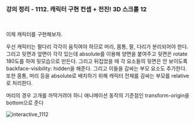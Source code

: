 ### 강의 정리 - 1112. 캐릭터 구현 컨셉 + 전진! 3D 스크롤 12

<br />

이제 캐릭터를 구현해보자.

우선 캐릭터는 팔다리 각각이 움직여야 하므로 머리, 몸통, 팔, 다리가 분리되어야 한다. 그리고 뒷면과 앞면이 각각 있는데 absolute를 이용해 양면을 붙여주고 뒷면은 rotate 180도를 하여 뒷모습으로 만든다. 그리고 뒤집었을 때 각 요소들의 뒷면은 안 보이도록 backface-visibility: hidden을 해준다. 그리고 이들을 감싸는 부모 요소도 추가한다. 또한 몸통, 머리 등을 absolute로 배치하기 위해 캐릭터 전체를 감싸는 부모를 relative로 처리한다.

머리의 경우 고개를 까딱거려야 하니 애니메이션 동작의 기준점인 transform-origin을 bottom으로 준다

![interactive_1112](https://user-images.githubusercontent.com/75867748/102730188-207a7e80-4377-11eb-8c54-0ebe1ec18ad5.png)
